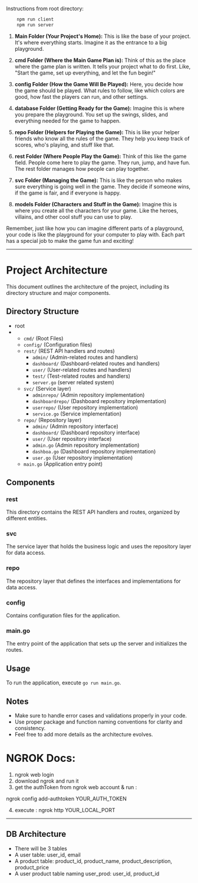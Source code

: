 Instructions from root directory:

```bash
    npm run client
    npm run server
```

1. **Main Folder (Your Project's Home):** This is like the base of your project. It's where everything starts. Imagine it as the entrance to a big playground.

2. **cmd Folder (Where the Main Game Plan is):** Think of this as the place where the game plan is written. It tells your project what to do first. Like, "Start the game, set up everything, and let the fun begin!"

3. **config Folder (How the Game Will Be Played):** Here, you decide how the game should be played. What rules to follow, like which colors are good, how fast the players can run, and other settings.

4. **database Folder (Getting Ready for the Game):** Imagine this is where you prepare the playground. You set up the swings, slides, and everything needed for the game to happen.

5. **repo Folder (Helpers for Playing the Game):** This is like your helper friends who know all the rules of the game. They help you keep track of scores, who's playing, and stuff like that.

6. **rest Folder (Where People Play the Game):** Think of this like the game field. People come here to play the game. They run, jump, and have fun. The rest folder manages how people can play together.

7. **svc Folder (Managing the Game):** This is like the person who makes sure everything is going well in the game. They decide if someone wins, if the game is fair, and if everyone is happy.

8. **models Folder (Characters and Stuff in the Game):** Imagine this is where you create all the characters for your game. Like the heroes, villains, and other cool stuff you can use to play.

Remember, just like how you can imagine different parts of a playground, your code is like the playground for your computer to play with. Each part has a special job to make the game fun and exciting!

---

# Project Architecture

This document outlines the architecture of the project, including its directory structure and major components.

## Directory Structure

-   root
-   -   `cmd/` (Root Files)
    -   `config/` (Configuration files)
    -   `rest/` (REST API handlers and routes)
        -   `admin/` (Admin-related routes and handlers)
        -   `dashboard/` (Dashboard-related routes and handlers)
        -   `user/` (User-related routes and handlers)
        -   `test/` (Test-related routes and handlers)
        -   `server.go` (server related system)
    -   `svc/` (Service layer)
        -   `adminrepo/` (Admin repository implementation)
        -   `dashboardrepo/` (Dashboard repository implementation)
        -   `userrepo/` (User repository implementation)
        -   `service.go` (Service implementation)
    -   `repo/` (Repository layer)
        -   `admin/` (Admin repository interface)
        -   `dashboard/` (Dashboard repository interface)
        -   `user/` (User repository interface)
        -   `admin.go` (Admin repository implementation)
        -   `dashboa.go` (Dashboard repository implementation)
        -   `user.go` (User repository implementation)
    -   `main.go` (Application entry point)

## Components

### rest

This directory contains the REST API handlers and routes, organized by different entities.

### svc

The service layer that holds the business logic and uses the repository layer for data access.

### repo

The repository layer that defines the interfaces and implementations for data access.

### config

Contains configuration files for the application.

### main.go

The entry point of the application that sets up the server and initializes the routes.

## Usage

To run the application, execute `go run main.go`.

## Notes

-   Make sure to handle error cases and validations properly in your code.
-   Use proper package and function naming conventions for clarity and consistency.
-   Feel free to add more details as the architecture evolves.

# NGROK Docs:

1. ngrok web login
2. download ngrok and run it
3. get the authToken from ngrok web account & run :

ngrok config add-authtoken YOUR_AUTH_TOKEN

4. execute : ngrok http YOUR_LOCAL_PORT

---

## DB Architecture

-   There will be 3 tables
-   A user table: user_id, email
-   A product table: product_id, product_name, product_description, product_price
-   A user product table naming user_prod: user_id, product_id
